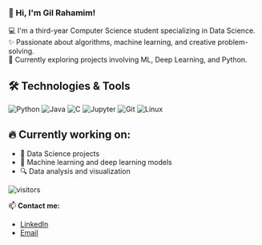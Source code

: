 ### 👋 Hi, I'm Gil Rahamim!

💻 I'm a third-year Computer Science student specializing in Data Science.  
✨ Passionate about algorithms, machine learning, and creative problem-solving.  
🚀 Currently exploring projects involving ML, Deep Learning, and Python.


## 🛠️ Technologies & Tools
![Python](https://img.shields.io/badge/-Python-black?style=flat-square&logo=python)
![Java](https://img.shields.io/badge/-Java-blue?style=flat-square&logo=openjdk)
![C](https://img.shields.io/badge/-C-00599C?style=flat-square&logo=c)
![Jupyter](https://img.shields.io/badge/-Jupyter-orange?style=flat-square&logo=jupyter)
![Git](https://img.shields.io/badge/-Git-red?style=flat-square&logo=git)
![Linux](https://img.shields.io/badge/-Linux-black?style=flat-square&logo=linux)


## 🔥 Currently working on:
- 🌱 Data Science projects
- 🧠 Machine learning and deep learning models
- 🔍 Data analysis and visualization



![visitors](https://visitor-badge.glitch.me/badge?page_id=GilRahamim.GilRahamim)



📫 **Contact me:**
- [LinkedIn](https://www.linkedin.com/in/gil-rahamm/)
- [Email](gilrahamim1@gmail.com)
